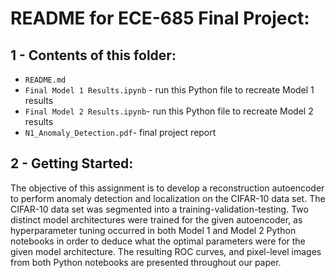 # README for ECE-685 Final Project:

## 1 - Contents of this folder:

 - `README.md`
 - `Final Model 1 Results.ipynb` - run this Python file to recreate Model 1 results
 - `Final Model 2 Results.ipynb`- run this Python file to recreate Model 2 results
 - `N1_Anomaly_Detection.pdf`- final project report

##  2 - Getting Started:

The objective of this assignment is to develop a reconstruction autoencoder to perform anomaly detection and localization on the CIFAR-10 data set. The CIFAR-10 data set was segmented into a training-validation-testing. Two distinct model architectures were trained for the given autoencoder, as hyperparameter tuning occurred in both Model 1 and Model 2 Python notebooks in order to deduce what the optimal parameters were for the given model architecture. The resulting ROC curves, and pixel-level images from both Python notebooks are presented throughout our paper. 

